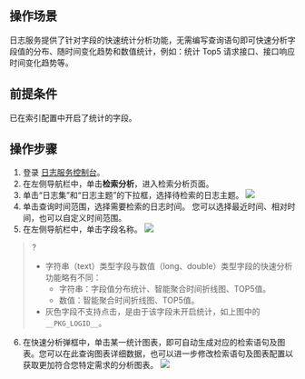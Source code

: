 ## 操作场景

日志服务提供了针对字段的快速统计分析功能，无需编写查询语句即可快速分析字段值的分布、随时间变化趋势和数值统计，例如：统计 Top5 请求接口、接口响应时间变化趋势等。

## 前提条件

已在索引配置中开启了统计的字段。

## 操作步骤

1. 登录 [日志服务控制台](https://console.cloud.tencent.com/cls)。
2. 在左侧导航栏中，单击**检索分析**，进入检索分析页面。
3. 单击“日志集”和“日志主题”的下拉框，选择待检索的日志主题。
![](https://main.qcloudimg.com/raw/085f3cdb1401e21ec4b3fba3df115815.png)
4. 单击查询时间范围，选择需要检索的日志时间。
您可以选择最近时间、相对时间，也可以自定义时间范围。
5. 在左侧导航栏中，单击字段名称。
![](https://main.qcloudimg.com/raw/924fc8a0de71dd72db724f92f37a52df.png)
> ?
> - 字符串（text）类型字段与数值（long、double）类型字段的快速分析功能略有不同：
>   - 字符串：字段值分布统计、智能聚合时间折线图、TOP5值。
>   - 数值：智能聚合时间折线图、TOP5值。
> - 灰色字段不支持点击，是由于该字段未开启统计，如上图中的 `__PKG_LOGID__`。
> 
6. 在快速分析弹框中，单击某一统计图表，即可自动生成对应的检索语句及图表。您可以在此查询图表详细数据，也可以进一步修改检索语句及图表配置以获取更加符合您特定需求的分析图表。
![](https://main.qcloudimg.com/raw/9dc4dde79dd8650ad2b04640dc4400de.png)

